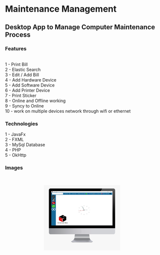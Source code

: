 # Maintenance Management

## Desktop App to Manage Computer Maintenance Process


### Features
</br>
1 - Print Bill
</br>
2 - Elastic Search
</br>
3 - Edit / Add Bill
</br>
4 - Add Hardware Device
</br>
5 - Add Software Device
</br>
6 - Add Printer Device
</br>
7 - Print Sticker
</br>
8 - Online and Offline working
</br>
9 - Syncy to Online
</br>
10 - work on multiple devices network through wifi or ethernet
</br>

### Technologies
1 - JavaFx
</br>
2 - FXML
</br>
3 - MySql Database
</br>
4 - PHP
</br>
5 - OkHttp
</br>


### Images
</br>

<p align="center">
  <img src="desktop app.png" width="250" title="hover text">
</p>
